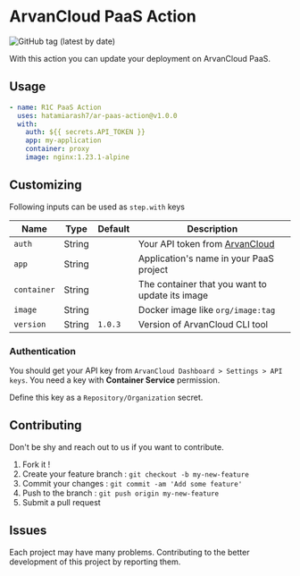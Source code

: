 # ArvanCloud PaaS Action

![GitHub tag (latest by date)](https://img.shields.io/github/v/tag/hatamiarash7/ar-paas-action?color=%2300baba&label=Marketplace&logo=github)

With this action you can update your deployment on ArvanCloud PaaS.

## Usage

```yaml
- name: R1C PaaS Action
  uses: hatamiarash7/ar-paas-action@v1.0.0
  with:
    auth: ${{ secrets.API_TOKEN }}
    app: my-application
    container: proxy
    image: nginx:1.23.1-alpine
```

## Customizing

Following inputs can be used as `step.with` keys

| Name        | Type   | Default | Description                                                              |
| ----------- | ------ | ------- | ------------------------------------------------------------------------ |
| `auth`      | String |         | Your API token from [ArvanCloud](https://www.arvancloud.com/en/docs/api) |
| `app`       | String |         | Application's name in your PaaS project                                  |
| `container` | String |         | The container that you want to update its image                          |
| `image`     | String |         | Docker image like `org/image:tag`                                        |
| `version`   | String | `1.0.3` | Version of ArvanCloud CLI tool                                           |

### Authentication

You should get your API key from `ArvanCloud Dashboard > Settings > API keys`. You need a key with **Container Service** permission.

Define this key as a `Repository/Organization` secret.

## Contributing

Don't be shy and reach out to us if you want to contribute.

1. Fork it !
2. Create your feature branch : `git checkout -b my-new-feature`
3. Commit your changes : `git commit -am 'Add some feature'`
4. Push to the branch : `git push origin my-new-feature`
5. Submit a pull request

## Issues

Each project may have many problems. Contributing to the better development of this project by reporting them.
